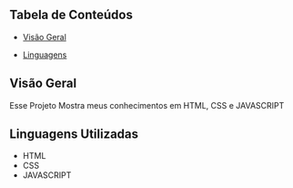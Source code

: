 ## Tabela de Conteúdos

- [Visão Geral](#visão-geral)

- [Linguagens](#linguagens-utilizadas)



## Visão Geral

Esse Projeto Mostra meus conhecimentos em HTML, CSS e JAVASCRIPT 

## Linguagens Utilizadas

* HTML 
* CSS
* JAVASCRIPT

